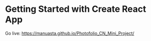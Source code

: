 # Getting Started with Create React App


Go live: https://manuasta.github.io/Photofolio_CN_Mini_Project/